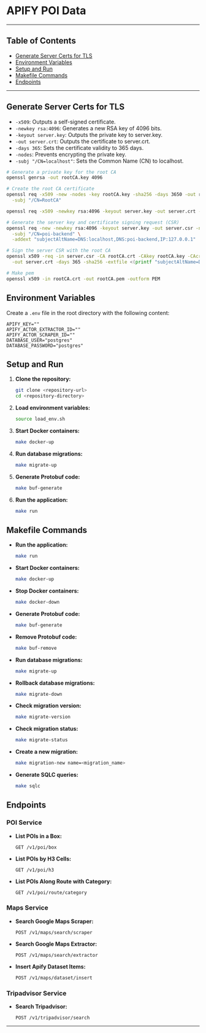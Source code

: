 # APIFY POI Data

---

## Table of Contents
- [Generate Server Certs for TLS](#generate-server-certs-for-tls)
- [Environment Variables](#environment-variables)
- [Setup and Run](#setup-and-run)
- [Makefile Commands](#makefile-commands)
- [Endpoints](#endpoints)

---

## Generate Server Certs for TLS

* `-x509`: Outputs a self-signed certificate.
* `-newkey rsa:4096`: Generates a new RSA key of 4096 bits.
* `-keyout server.key`: Outputs the private key to server.key.
* `-out server.crt`: Outputs the certificate to server.crt.
* `-days 365`: Sets the certificate validity to 365 days.
* `-nodes`: Prevents encrypting the private key.
* `-subj "/CN=localhost"`: Sets the Common Name (CN) to localhost.
```bash
# Generate a private key for the root CA
openssl genrsa -out rootCA.key 4096

# Create the root CA certificate
openssl req -x509 -new -nodes -key rootCA.key -sha256 -days 3650 -out rootCA.crt \
  -subj "/CN=RootCA"
```

```bash
openssl req -x509 -newkey rsa:4096 -keyout server.key -out server.crt -days 365 -nodes -subj "/CN=localhost"
```

```bash
# Generate the server key and certificate signing request (CSR)
openssl req -new -newkey rsa:4096 -keyout server.key -out server.csr -nodes \
  -subj "/CN=poi-backend" \
  -addext "subjectAltName=DNS:localhost,DNS:poi-backend,IP:127.0.0.1"

# Sign the server CSR with the root CA
openssl x509 -req -in server.csr -CA rootCA.crt -CAkey rootCA.key -CAcreateserial \
  -out server.crt -days 365 -sha256 -extfile <(printf "subjectAltName=DNS:localhost,DNS:poi-backend,IP:127.0.0.1")
```

```bash
# Make pem
openssl x509 -in rootCA.crt -out rootCA.pem -outform PEM
```

## Environment Variables

Create a `.env` file in the root directory with the following content:

```
APIFY_KEY=""
APIFY_ACTOR_EXTRACTOR_ID=""
APIFY_ACTOR_SCRAPER_ID=""
DATABASE_USER="postgres"
DATABASE_PASSWORD="postgres"
```

## Setup and Run

1. **Clone the repository:**
    ```sh
    git clone <repository-url>
    cd <repository-directory>
    ```

2. **Load environment variables:**
    ```sh
    source load_env.sh
    ```

3. **Start Docker containers:**
    ```sh
    make docker-up
    ```

4. **Run database migrations:**
    ```sh
    make migrate-up
    ```

5. **Generate Protobuf code:**
    ```sh
    make buf-generate
    ```

6. **Run the application:**
    ```sh
    make run
    ```

## Makefile Commands

- **Run the application:**
    ```sh
    make run
    ```

- **Start Docker containers:**
    ```sh
    make docker-up
    ```

- **Stop Docker containers:**
    ```sh
    make docker-down
    ```

- **Generate Protobuf code:**
    ```sh
    make buf-generate
    ```

- **Remove Protobuf code:**
    ```sh
    make buf-remove
    ```

- **Run database migrations:**
    ```sh
    make migrate-up
    ```

- **Rollback database migrations:**
    ```sh
    make migrate-down
    ```

- **Check migration version:**
    ```sh
    make migrate-version
    ```

- **Check migration status:**
    ```sh
    make migrate-status
    ```

- **Create a new migration:**
    ```sh
    make migration-new name=<migration_name>
    ```

- **Generate SQLC queries:**
    ```sh
    make sqlc
    ```

## Endpoints

### POI Service

- **List POIs in a Box:**
    ```
    GET /v1/poi/box
    ```

- **List POIs by H3 Cells:**
    ```
    GET /v1/poi/h3
    ```

- **List POIs Along Route with Category:**
    ```
    GET /v1/poi/route/category
    ```

### Maps Service

- **Search Google Maps Scraper:**
    ```
    POST /v1/maps/search/scraper
    ```

- **Search Google Maps Extractor:**
    ```
    POST /v1/maps/search/extractor
    ```

- **Insert Apify Dataset Items:**
    ```
    POST /v1/maps/dataset/insert
    ```

### Tripadvisor Service

- **Search Tripadvisor:**
    ```
    POST /v1/tripadvisor/search
    ```

---